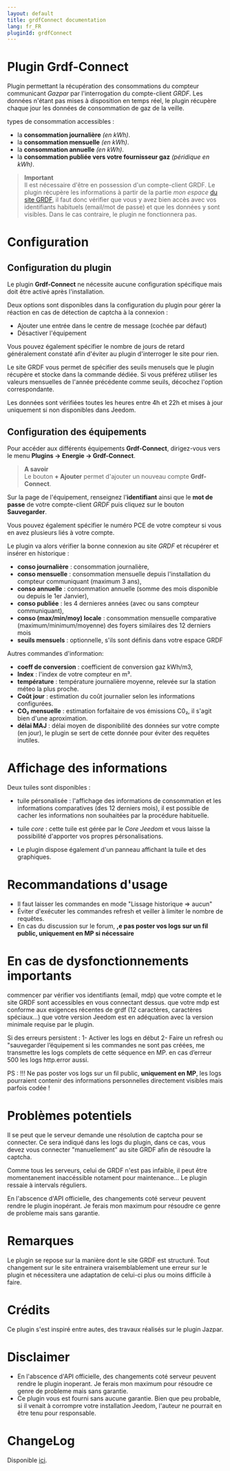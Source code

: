 ```yaml
---
layout: default
title: grdfConnect documentation
lang: fr_FR
pluginId: grdfConnect
---
```

# Plugin Grdf-Connect

Plugin permettant la récupération des consommations du compteur communicant *Gazpar* par l'interrogation du compte-client *GRDF*. Les données n'étant pas mises à disposition en temps réel, le plugin récupère chaque jour les données de consommation de gaz de la veille. 

types de consommation accessibles :
- la **consommation journalière** *(en kWh)*.
- la **consommation mensuelle** *(en kWh)*.
- la **consommation annuelle** *(en kWh)*.
- la **consommation publiée vers votre fournisseur gaz** *(péridique en kWh)*.

>**Important**      
>Il est nécessaire d'être en possession d'un compte-client GRDF. Le plugin récupère les informations à partir de la partie *mon espace* <a href="https://monespace.grdf.fr/monespace/particulier/accueil" target="_blank">du site GRDF</a>, il faut donc vérifier que vous y avez bien accès avec vos identifiants habituels (email/mot de passe) et que les données y sont visibles. Dans le cas contraire, le plugin ne fonctionnera pas.

# Configuration

## Configuration du plugin

Le plugin **Grdf-Connect** ne nécessite aucune configuration spécifique mais doit être activé après l'installation.

Deux options sont disponibles dans la configuration du plugin pour gérer la réaction en cas de détection de captcha à la connexion :
- Ajouter une entrée dans le centre de message (cochée par défaut)
- Désactiver l'équipement 

Vous pouvez également spécifier le nombre de jours de retard généralement constaté afin d'éviter au plugin d'interroger le site pour rien.

Le site GRDF vous permet de spécifier des seuils menusels que le plugin récupère et stocke dans la commande dédiée.
Si vous préférez utiliser les valeurs mensuelles de l'année précédente comme seuils, décochez l'option correspondante.

Les données sont vérifiées toutes les heures entre 4h et 22h et mises à jour uniquement si non disponibles dans Jeedom.

## Configuration des équipements

Pour accéder aux différents équipements **Grdf-Connect**, dirigez-vous vers le menu **Plugins → Energie → Grdf-Connect**.

> **A savoir**    
> Le bouton **+ Ajouter** permet d'ajouter un nouveau compte **Grdf-Connect**.

Sur la page de l'équipement, renseignez l'**identifiant** ainsi que le **mot de passe** de votre compte-client *GRDF* puis cliquez sur le bouton **Sauvegarder**.

Vous pouvez également spécifier le numéro PCE de votre compteur si vous en avez plusieurs liés à votre compte.

Le plugin va alors vérifier la bonne connexion au site *GRDF* et récupérer et insérer en historique :
- **conso journalière** : consommation journalière,
- **conso mensuelle** : consommation mensuelle depuis l'installation du compteur communiquant (maximum 3 ans),
- **conso annuelle** : consommation annuelle (somme des mois disponible ou depuis le 1er Janvier),
- **conso publiée** : les 4 dernieres années (avec ou sans compteur communiquant),
- **conso (max/min/moy) locale** : consommation mensuelle comparative (maximum/minimum/moyenne) des foyers similaires des 12 derniers mois
- **seuils mensuels** : optionnelle, s'ils sont définis dans votre espace GRDF 

Autres commandes d'information:
- **coeff de conversion** : coefficient de conversion gaz kWh/m3,
- **Index** : l'index de votre compteur en m³.
- **température** : température journalière moyenne, relevée sur la station méteo la plus proche.
- **Coût jour** : estimation du coût journalier selon les informations configurées.
- **CO₂ mensuelle** : estimation forfaitaire de vos émissions C0₂, il s'agit bien d'une aproximation.
- **délai MAJ** : délai moyen de disponibilité des données sur votre compte (en jour), le plugin se sert de cette donnée pour éviter des requêtes inutiles.

# Affichage des informations
Deux tuiles sont disponibles : 
- tuile pérsonalisée : l'affichage des informations de consommation et les informations comparatives (des 12 derniers mois), il est possible de cacher les informations non souhaitées par la procédure habituelle.
- tuile *core* : cette tuile est gérée par le *Core Jeedom* et vous laisse la possibilité d'apporter vos propres pérsonalisations.

- Le plugin dispose également d'un panneau affichant la tuile et des graphiques.

# Recommandations d'usage
- Il faut laisser les commandes en mode "Lissage historique => aucun"
- Éviter d'exécuter les commandes refresh et veiller à limiter le nombre de requêtes.
- En cas du discussion sur le forum, **,e pas poster vos logs sur un fil public, uniquement en MP si nécessaire**

# En cas de dysfonctionnements importants
commencer par vérifier vos identifiants (email, mdp)
que votre compte et le site GRDF sont accessibles en vous connectant dessus.
que votre mdp est conforme aux exigences récentes de grdf (12 caractères, caractères spéciaux…)
que votre version Jeedom est en adéquation avec la version minimale requise par le plugin.

Si des erreurs persistent :
1- Activer les logs en début
2- Faire un refresh ou "sauvegarder l’équipement si les commandes ne sont pas créées, me transmettre les logs complets de cette séquence en MP. 
en cas d’erreur 500 les logs http.error aussi.

PS : !!! Ne pas poster vos logs sur un fil public, **uniquement en MP**, les logs pourraient contenir des informations personnelles directement visibles mais parfois codée !


# Problèmes potentiels

Il se peut que le serveur demande une résolution de captcha pour se connecter.
Ce sera indiqué dans les logs du plugin, dans ce cas, vous devez vous connecter "manuellement" au site GRDF afin de résoudre la captcha.

Comme tous les serveurs, celui de GRDF n'est pas infaible, il peut être momentanement inaccéssible notament pour maintenance…
Le plugin ressaie à intervals réguliers.

En l'abscence d'API officielle, des changements coté serveur peuvent rendre le plugin inopérant. Je ferais mon maximum pour résoudre ce genre de probleme mais sans garantie.

# Remarques

Le plugin se repose sur la manière dont le site GRDF est structuré. Tout changement sur le site entrainera vraisemblablement une erreur sur le plugin et nécessitera une adaptation de celui-ci plus ou moins difficile à faire.


# Crédits

Ce plugin s'est inspiré entre autes, des travaux réalisés sur le plugin Jazpar.


# Disclaimer

-   En l'abscence d'API officielle, des changements coté serveur peuvent rendre le plugin inoperant. Je ferais mon maximum pour résoudre ce genre de probleme mais sans garantie.
-   Ce plugin vous est fourni sans aucune garantie. Bien que peu probable, si il venait à corrompre votre installation Jeedom, l'auteur ne pourrait en être tenu pour responsable.

# ChangeLog
Disponible [ici](./changelog.html).
